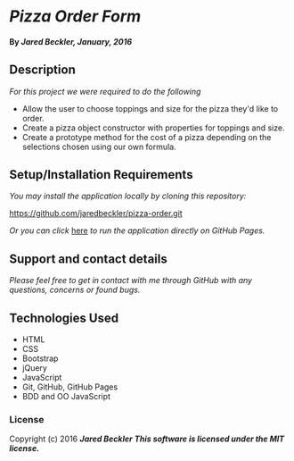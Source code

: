 # _Pizza Order Form_

#### By _**Jared Beckler**, January, 2016_

## Description

_For this project we were required to do the following_

* Allow the user to choose toppings and size for the pizza they'd like to order.
* Create a pizza object constructor with properties for toppings and size.
* Create a prototype method for the cost of a pizza depending on the selections chosen using our own formula.

## Setup/Installation Requirements

_You may install the application locally by cloning this repository:_

https://github.com/jaredbeckler/pizza-order.git

_Or you can click_ [here](http://jaredbeckler.github.io/pizza-order) _to run the application directly on GitHub Pages._

## Support and contact details

_Please feel free to get in contact with me through GitHub with any questions, concerns or found bugs._

## Technologies Used

* HTML
* CSS
* Bootstrap
* jQuery
* JavaScript
* Git, GitHub, GitHub Pages
* BDD and OO JavaScript

### License

Copyright (c) 2016 **_Jared Beckler_**
**_This software is licensed under the MIT license._**

